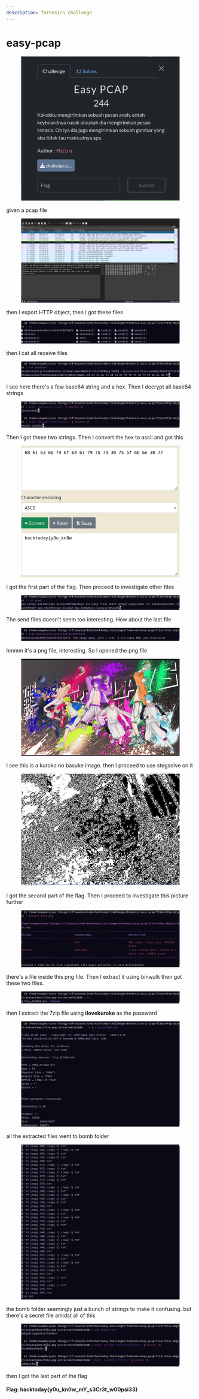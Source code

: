 ```yaml
---
description: forensics challenge
---
```


# easy-pcap

<figure><img src="../../../.gitbook/assets/image (9).png" alt=""><figcaption></figcaption></figure>

given a pcap file

<figure><img src="../../../.gitbook/assets/image (1) (1).png" alt=""><figcaption></figcaption></figure>

then I export HTTP object, then I got these files

<figure><img src="../../../.gitbook/assets/image (2) (1).png" alt=""><figcaption></figcaption></figure>

then I cat all receive files

<figure><img src="../../../.gitbook/assets/image (3) (1).png" alt=""><figcaption></figcaption></figure>

I see here there's a few base64 string and a hex. Then I decrypt all base64 strings

<figure><img src="../../../.gitbook/assets/image (4) (1).png" alt=""><figcaption></figcaption></figure>

Then I got these two strings. Then I convert the hex to ascii and got this

<figure><img src="../../../.gitbook/assets/image (5) (1).png" alt=""><figcaption></figcaption></figure>

I got the first part of the flag. Then proceed to investigate other files

<figure><img src="../../../.gitbook/assets/image (6) (1).png" alt=""><figcaption></figcaption></figure>

The send files doesn't seem too interesting. How about the last file

<figure><img src="../../../.gitbook/assets/image (7) (1).png" alt=""><figcaption></figcaption></figure>

hmmm it's a png file, interesting. So I opened the png file

<figure><img src="../../../.gitbook/assets/image (8) (1).png" alt=""><figcaption></figcaption></figure>

I see this is a kuroko no basuke image. then I proceed to use stegsolve on it

<figure><img src="../../../.gitbook/assets/image (9) (1).png" alt=""><figcaption></figcaption></figure>

I got the second part of the flag. Then I proceed to investigate this picture further

<figure><img src="../../../.gitbook/assets/image (10).png" alt=""><figcaption></figcaption></figure>

there's a file inside this png file. Then I extract it using binwalk then got these two files.&#x20;

<figure><img src="../../../.gitbook/assets/image (11).png" alt=""><figcaption></figcaption></figure>

then I extract the 7zip file using **ilovekuroko** as the password

<figure><img src="../../../.gitbook/assets/image (12).png" alt=""><figcaption></figcaption></figure>

all the extracted files went to bomb folder

<figure><img src="../../../.gitbook/assets/image (13).png" alt=""><figcaption></figcaption></figure>

the bomb folder seemingly just a bunch of strings to make it confusing. but there's a secret file amidst all of this

<figure><img src="../../../.gitbook/assets/image (14).png" alt=""><figcaption></figcaption></figure>

then I got the last part of the flag

#### Flag: hacktoday{y0u\_kn0w\_mY\_s3Cr3t\_w00psi33}
